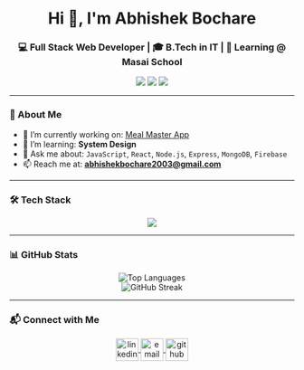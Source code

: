 <!-- Banner -->
<h1 align="center">Hi 👋, I'm Abhishek Bochare</h1>
<h3 align="center">💻 Full Stack Web Developer | 🎓 B.Tech in IT | 🚀 Learning @ Masai School</h3>

<p align="center">
  <a href="mailto:abhishekbochare2003@gmail.com"><img src="https://img.shields.io/badge/Email-red?style=for-the-badge&logo=gmail&logoColor=white" /></a>
  <a href="https://linkedin.com/in/abhishek-bochare" target="_blank"><img src="https://img.shields.io/badge/LinkedIn-blue?style=for-the-badge&logo=linkedin&logoColor=white" /></a>
  <a href="https://github.com/abhi-bochare"><img src="https://img.shields.io/badge/GitHub-181717?style=for-the-badge&logo=github&logoColor=white" /></a>
</p>

---

### 🚀 About Me
- 🔭 I’m currently working on: [Meal Master App](https://meal-masterr.netlify.app/)
- 🌱 I’m learning: **System Design**
- 💬 Ask me about: `JavaScript`, `React`, `Node.js`, `Express`, `MongoDB`, `Firebase`
- 📫 Reach me at: **abhishekbochare2003@gmail.com**

---

### 🛠️ Tech Stack
<p align="center">
  <img src="https://skillicons.dev/icons?i=html,css,javascript,typescript,react,nodejs,express,mongodb,mysql,firebase,tailwind,git,postman,redis" />
</p>

---

### 📊 GitHub Stats
<p align="center">
  <img src="https://github-readme-stats.vercel.app/api/top-langs/?username=abhi-bochare&layout=compact&theme=tokyonight" alt="Top Languages" />
  <br/>
  <img src="https://github-readme-streak-stats.herokuapp.com/?user=abhi-bochare&theme=tokyonight" alt="GitHub Streak" />
</p>

---

### 📬 Connect with Me
<p align="center">
  <a href="https://linkedin.com/in/abhishek-bochare" target="blank">
    <img align="center" src="https://cdn-icons-png.flaticon.com/512/174/174857.png" alt="linkedin" height="40" />
  </a>
  <a href="mailto:abhishekbochare2003@gmail.com">
    <img align="center" src="https://cdn-icons-png.flaticon.com/512/732/732200.png" alt="email" height="40" />
  </a>
  <a href="https://github.com/abhi-bochare">
    <img align="center" src="https://cdn-icons-png.flaticon.com/512/25/25231.png" alt="github" height="40" />
  </a>
</p>

